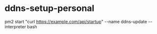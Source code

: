 # ddns-setup-personal


pm2 start "curl https://example.com/api/startup" --name ddns-update --interpreter bash
